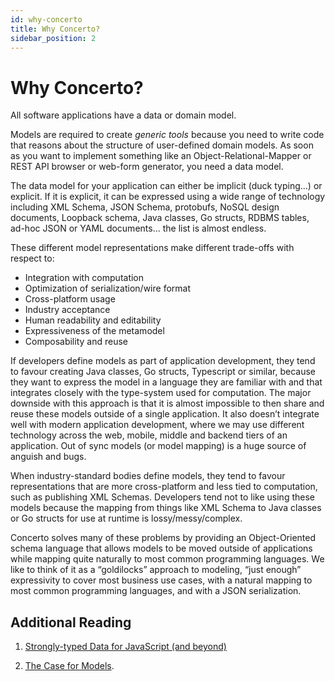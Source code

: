 ```yaml
---
id: why-concerto
title: Why Concerto?
sidebar_position: 2
---
```


# Why Concerto?

All software applications have a data or domain model.

Models are required to create *generic tools* because you need to write code that reasons about the structure of user-defined domain models. As soon as you want to implement something like an Object-Relational-Mapper or REST API browser or web-form generator, you need a data model.

The data model for your application can either be implicit (duck typing...) or explicit. If it is explicit, it can be expressed using a wide range of technology including XML Schema, JSON Schema, protobufs, NoSQL design documents, Loopback schema, Java classes, Go structs, RDBMS tables, ad-hoc JSON or YAML documents... the list is almost endless.

These different model representations make different trade-offs with respect to:
- Integration with computation
- Optimization of serialization/wire format
- Cross-platform usage
- Industry acceptance
- Human readability and editability
- Expressiveness of the metamodel
- Composability and reuse

If developers define models as part of application development, they tend to favour creating Java classes, Go structs, Typescript or similar, because they want to express the model in a language they are familiar with and that integrates closely with the type-system used for computation. The major downside with this approach is that it is almost impossible to then share and reuse these models outside of a single application. It also doesn’t integrate well with modern application development, where we may use different technology across the web, mobile, middle and backend tiers of an application. Out of sync models (or model mapping) is a huge source of anguish and bugs.

When industry-standard bodies define models, they tend to favour representations that are more cross-platform and less tied to computation, such as publishing XML Schemas. Developers tend not to like using these models because the mapping from things like XML Schema to Java classes or Go structs for use at runtime is lossy/messy/complex.

Concerto solves many of these problems by providing an Object-Oriented schema language that allows models to be moved outside of applications while mapping quite naturally to most common programming languages. We like to think of it as a “goldilocks” approach to modeling, “just enough” expressivity to cover most business use cases, with a natural mapping to most common programming languages, and with a JSON serialization.

## Additional Reading

1. [Strongly-typed Data for JavaScript (and beyond)](https://accordproject.org/news/strongly-typed-data-for-javascript-and-beyond/)

2. [The Case for Models](https://concerningquality.com/models/).
